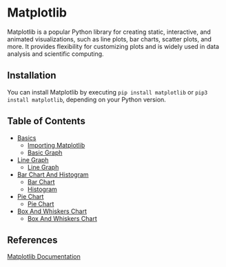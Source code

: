 # Matplotlib

Matplotlib is a popular Python library for creating static, interactive, and animated visualizations, such as line plots, bar charts, scatter plots, and more. It provides flexibility for customizing plots and is widely used in data analysis and scientific computing.

## Installation 

You can install Matplotlib by executing `pip install matplotlib` or `pip3 install matplotlib`, depending on your Python version.

## Table of Contents 

- [Basics](01_basics.ipynb)
    - [Importing Matplotlib](01_basics.ipynb)
    - [Basic Graph](01_basics.ipynb)
- [Line Graph](02_LineGraph.ipynb)
    - [Line Graph](02_LineGraph.ipynb)
- [Bar Chart And Histogram](03_barChartAndHistogram.ipynb) 
    - [Bar Chart](03_barChartAndHistogram.ipynb)
    - [Histogram](03_barChartAndHistogram.ipynb)
- [Pie Chart](04_pieChart.ipynb)
    - [Pie Chart](04_pieChart.ipynb)
- [Box And Whiskers Chart](05_boxAndWhiskersChart.ipynb)
    - [Box And Whiskers Chart](05_boxAndWhiskersChart.ipynb)

## References 

[Matplotlib Documentation](https://matplotlib.org/3.5.3/api/_as_gen/matplotlib.pyplot.xlabel.html)